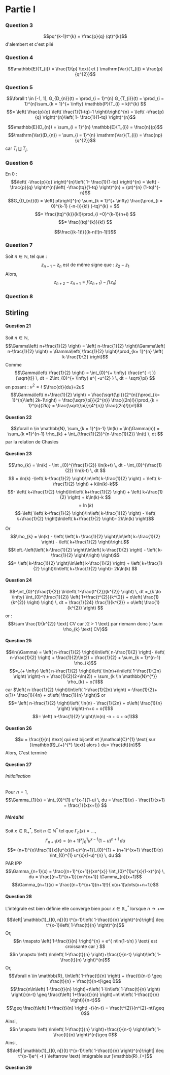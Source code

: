 # Partie I
### Question 3
$$pq^{k-1}t^{k} = \frac{p}{q} (qt)^{k}$$
d'alembert et c'est plié

### Question 4

$$\mathbb{E}(T_{i}) = \frac{1}{p} \text{ et } \mathrm{Var}(T_{i}) = \frac{p}{q^{2}}$$

### Question 5
$$\forall t \in [-1, 1], G_{D_{n}}(t) = \prod_{i = 1}^{n} G_{T_{i}}(t) = \prod_{i = 1}^{n}\sum_{k = 1}^{+ \infty} \mathbb{P}(T_{i} = k)t^{k} $$
$$=  \left( \frac{p}{q} \left(  \frac{1}{1-tq}-1  \right)\right)^{n} = \left( -\frac{p}{q} \right)^{n}\left( 1- \frac{1}{1-tq} \right)^{n}$$

$$\mathbb{E}(D_{n}) = \sum_{i = 1}^{n} \mathbb{E}(T_{i}) = \frac{n}{p}$$
$$\mathrm{Var}(D_{n}) = \sum_{i = 1}^{n} \mathrm{Var}(T_{i}) = \frac{np}{q^{2}}$$
car $T_{i} \amalg T_{j}$, 

### Question 6
En 0 : 
$$\left( -\frac{p}{q} \right)^{n}\left( 1- \frac{1}{1-tq} \right)^{n} = \left( -\frac{p}{q} \right)^{n}\left( -\frac{tq}{1-tq} \right)^{n} = (pt)^{n} (1-tq)^{-n}$$
$$G_{D_{n}}(t) = \left( pt\right)^{n} \sum_{k = 1}^{+ \infty} \frac{\prod_{i = 0}^{k-1} (-n-i)}{k!} (-tq)^{k} =  $$
$$= \frac{(tq)^{k}}{k!}\prod_{i =0}^{k-1}(n+i)  $$
$$= \frac{(tq)^{k}}{k!} $$

$$\frac{(k-1)!}{(k-n)!(n-1)!}$$

### Question 7
Soit $n \in \mathbb{N}$, tel que : 
$$z_{n+1}-z_{n} \text{ est de même signe que : }z_{2}-z_{1}$$
Alors, 
$$z_{n+2}-z_{n+1} = f(z_{n+1})-f(z_{n}) $$

### Question 8




## Stirling
#### Question 21
Soit $n \in \mathbb{N}$, 
$$\Gamma\left( n+\frac{1}{2} \right) = \left( n-\frac{1}{2} \right)\Gamma\left( n-\frac{1}{2} \right) = \Gamma\left( \frac{1}{2} \right)\prod_{k= 1}^{n} \left( k-\frac{1}{2} \right)$$
Comme
$$\Gamma\left( \frac{1}{2} \right) = \int_{0}^{+ \infty} \frac{e^{ -t }}{\sqrt{t}} \, dt = 2\int_{0}^{+ \infty}  e^{ -u^{2} } \, dt = \sqrt{\pi} $$
en posant : $u^{2} = t$ $\frac{dt}{du}=2u$ 
$$\Gamma\left( n+\frac{1}{2} \right) = \frac{\sqrt{\pi}}{2^{n}}\prod_{k=  1}^{n}\left( 2k-1\right) = \frac{\sqrt{\pi}}{2^{n}} \frac{(2n)!}{\prod_{k = 1}^{n}(2k)} = \frac{\sqrt{\pi}}{4^{n}} \frac{(2n)!}{n!}$$

#### Question 22
$$\forall n \in \mathbb{N}, \sum_{k = 1}^{n-1} \ln(k) = \ln(\Gamma(n)) = \sum_{k =1}^{n-1} \rho_{k}  + \int_{\frac{1}{2}}^{n-\frac{1}{2}} \ln(t) \, dt $$
par la relation de Chasles 

#### Question 23
$$\rho_{k} = \ln(k) -  \int _{0}^{\frac{1}{2}} \ln(k+t)  \, dt  - \int_{0}^{\frac{1}{2}} \ln(k-t) \, dt $$
$$ = \ln(k) -\left( k-\frac{1}{2} \right)\ln\left( k-\frac{1}{2} \right) + \left( k-\frac{1}{2} \right) + k\ln(k)-k$$
$$- \left( k+\frac{1}{2} \right)\ln\left( k+\frac{1}{2} \right) + \left( k+\frac{1}{2} \right) + k\ln(k)-k $$
$$= \ln(k) $$
$$-\left( \left( k-\frac{1}{2} \right)\ln\left( k-\frac{1}{2} \right) - \left( k+\frac{1}{2} \right)\ln\left( k+\frac{1}{2} \right)- 2k\ln(k) \right)$$

Or
$$\rho_{k} = \ln(k) -  \left( \left( k+\frac{1}{2} \right)\ln\left( k+\frac{1}{2} \right) - \left( k+\frac{1}{2} \right)\right.$$
$$\left.-\left(\left( k-\frac{1}{2} \right)\ln\left( k-\frac{1}{2} \right) - \left( k-\frac{1}{2} \right)\right) \right)$$
$$=  \left( k-\frac{1}{2} \right)\ln\left( k-\frac{1}{2} \right) + \left( k+\frac{1}{2} \right)\ln\left( k+\frac{1}{2} \right)- 2k\ln(k) $$


#### Question 24
$$-\int_{0}^{\frac{1}{2}} \ln\left( 1-\frac{t^{2}}{k^{2}} \right) \, dt =_{k \to \infty} \int_{0}^{\frac{1}{2}} \left( 1+\frac{t^{2}}{k^{2}} + o\left( \frac{1}{k^{2}} \right) \right) \, dt =  \frac{1}{24} \frac{1}{k^{2}} + o\left( \frac{1}{k^{2}} \right) $$
or : 
$$\sum \frac{1}{k^{2}} \text{ CV car }2 > 1 \text{ par riemann donc } \sum \rho_{k} \text{ CV}$$


#### Question 25
$$\ln(\Gamma) = \left( n-\frac{1}{2} \right)\ln\left( n-\frac{1}{2} \right)- \left( n-\frac{1}{2} \right) + \frac{1}{2}\ln(2) + \frac{1}{2} + \sum_{k = 1}^{n-1} \rho_{k}$$
$$=_{+ \infty} \left( n-\frac{1}{2} \right)\left( \ln(n)+\ln\left( 1-\frac{1}{2n} \right) \right)-n + \frac{1}{2}(2+\ln(2)) + \sum_{k \in \mathbb{N}^{*}} \rho_{k} + o(1)$$
car $\left( n-\frac{1}{2} \right)\ln\left( 1-\frac{1}{2n} \right) =-\frac{1}{2}+ o(1)+ \frac{1}{4n} + o\left( \frac{1}{n} \right)$ or 
$$= \left( n-\frac{1}{2} \right)\left( \ln(n) - \frac{1}{2n} + o\left( \frac{1}{n} \right) \right)-n+c + o(1)$$
$$= \left( n-\frac{1}{2} \right)\ln(n)  -n + c + o(1)$$

#### Question 26
$$u = \frac{t}{n} \text{ qui est bijcetif et }\mathcal{C}^{1} \text{ sur }\mathbb{R}_{+}^{*} \text{ alors } du= \frac{dt}{n}$$
Alors, 
C'est terminé

#### Question 27
###### Initialisation
Pour $n = 1$, 
$$\Gamma_{1}(x) = \int_{0}^{1} u^{x-1}(1-u) \, du  = \frac{1}{x} - \frac{1}{x+1} = \frac{1}{x(x+1)} $$

##### Hérédité
Soit $x \in \mathbb{R}_{+}^{*}$, 
Soit $n \in \mathbb{N}^{*}$ tel que $\Gamma_{n}(x) = \dots$, 
$$\Gamma_{n+1}(x) = (n+1)^{x} \int_{0}^{1} u^{x-1}(1-u)^{n+1} \, du $$
$$= (n+1)^{x}\frac{1}{x}[u^{x}(1-u)^{n+1}]_{0}^{1} + (n+1)^{x+1} \frac{1}{x}  \int_{0}^{1} u^{x}(1-u)^{n} \, du $$
PAR IPP
$$\Gamma_{n+1}(x) = \frac{(n+1)^{x+1}}{xn^{x}} \int_{0}^{1}u^{x}(1-x)^{n} \, du =  \frac{(n+1)^{x+1}}{xn^{x+1}} \Gamma_{n}(x+1)$$
$$\Gamma_{n+1}(x) = \frac{(n+1)^{x+1}(n+1)!}{ x(x+1)\dots(x+n+1)}$$

#### Question 28
L'intégrale est bien définie
elle converge bien pour $x \in \mathbb{R}_{+}^{*}$ lorsque $n\to + \infty$

$$\left| \mathbb{1}_{]0, n[}(t) t^{x-1}\left( 1-\frac{t}{n} \right)^{n}\right| \leq t^{x-1}\left( 1-\frac{t}{n} \right)^{n}$$
Or,
$$n \mapsto \left( 1-\frac{t}{n} \right)^{n} = e^{ n\ln(1-t/n) } \text{ est croissante car }   $$
$$n \mapsto \left( \ln\left( 1-\frac{t}{n} \right)+\frac{t}{n-t} \right)\left( 1-\frac{t}{n} \right)^{n}$$
Or, 
$$\forall n \in \mathbb{R}, \ln\left( 1-\frac{t}{n} \right) + \frac{t}{n-t} \geq \frac{t}{n} + \frac{t}{n-t}\geq 0$$
$$\frac{n\ln\left( 1-\frac{t}{n} \right)+t\left( 1-\ln\left( 1-\frac{t}{n} \right) \right)}{n-t} \geq \frac{t\left( 1+\frac{t}{n} \right)+n\ln\left( 1-\frac{t}{n} \right)}{n-t}$$
$$\geq \frac{t\left( 1+\frac{t}{n} \right) -t}{n-t} = \frac{t^{2}}{n^{2}-nt}\geq 0$$
Ainsi, 
$$n \mapsto \left( \ln\left( 1-\frac{t}{n} \right)+\frac{t}{n-t} \right)\left( 1-\frac{t}{n} \right)^{n}\geq 0$$
Ainsi, 
$$\left| \mathbb{1}_{]0, n[}(t) t^{x-1}\left( 1-\frac{t}{n} \right)^{n}\right| \leq t^{x-1}e^{ -t } \leftarrow \text{ intégrable sur }\mathbb{R}_{+}$$



#### Question 29
